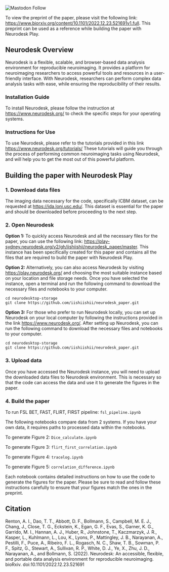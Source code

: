 ![Mastodon Follow](https://img.shields.io/mastodon/follow/109380029489952500?domain=https%3A%2F%2Fmasto.ai&style=social)

To view the preprint of the paper, please visit the following link: https://www.biorxiv.org/content/10.1101/2022.12.23.521691v1.full. This preprint can be used as a reference while building the paper with Neurodesk Play.

## Neurodesk Overview
Neurodesk is a flexible, scalable, and browser-based data analysis environment for reproducible neuroimaging. It provides a platform for neuroimaging researchers to access powerful tools and resources in a user-friendly interface. With Neurodesk, researchers can perform complex data analysis tasks with ease, while ensuring the reproducibility of their results.

### Installation Guide
To install Neurodesk, please follow the instruction at https://www.neurodesk.org/ to check the specific steps for your operating systems.

### Instructions for Use
To use Neurodesk, please refer to the tutorials provided in this link https://www.neurodesk.org/tutorials/
These tutorials will guide you through the process of performing common neuroimaging tasks using Neurodesk, and will help you to get the most out of this powerful platform.

## Building the paper with Neurodesk Play

### 1. Download data files

The imaging data necessary for the code, specifically ICBM dataset, can be requested at https://ida.loni.usc.edu/. This dataset is essential for the paper and should be downloaded before proceeding to the next step.

### 2. Open Neurodesk

**Option 1:** 
To quickly access Neurodesk and all the necessary files for the paper, you can use the following link: https://play-sydney.neurodesk.org/v2/gh/iishiishii/neurodesk_paper/master. This instance has been specifically created for this paper and contains all the files that are required to build the paper with Neurodesk Play.

**Option 2:** 
Alternatively, you can also access Neurodesk by visiting https://play.neurodesk.org/ and choosing the most suitable instance based on your location and file storage needs. Once you have selected the instance, open a terminal and run the following command to download the necessary files and notebooks to your computer.

```
cd neurodesktop-storage
git clone https://github.com/iishiishii/neurodesk_paper.git
```

**Option 3:** 
For those who prefer to run Neurodesk locally, you can set up Neurodesk on your local computer by following the instructions provided in the link https://www.neurodesk.org/. After setting up Neurodesk, you can run the following command to download the necessary files and notebooks to your computer.

```
cd neurodesktop-storage
git clone https://github.com/iishiishii/neurodesk_paper.git
```

### 3. Upload data

Once you have accessed the Neurodesk instance, you will need to upload the downloaded data files to Neurodesk environment. This is necessary so that the code can access the data and use it to generate the figures in the paper.


### 4. Build the paper

To run FSL BET, FAST, FLIRT, FIRST pipeline: `fsl_pipeline.ipynb`

The following notebooks compare data from 2 systems. If you have your own data, it requires paths to processed data within the notebooks.

To generate Figure 2: `Dice_calculate.ipynb`

To generate Figure 3: `flirt_first_correlation.ipynb`

To generate Figure 4: `tracelog.ipynb`

To generate Figure 5: `correlation_difference.ipynb`

Each notebook contains detailed instructions on how to use the code to generate the figures for the paper. Please be sure to read and follow these instructions carefully to ensure that your figures match the ones in the preprint.


## Citation

Renton, A. I., Dao, T. T., Abbott, D. F., Bollmann, S., Campbell, M. E. J., Chang,
J., Close, T. G., Eckstein, K., Egan, G. F., Evas, S., Garner, K. G., Garrido, M. I., Hannan, A. J.,
Huber, R., Johnstone, T., Kaczmarzyk, J. R., Kasper, L., Kuhlmann, L., Lou, K., Lyons, P., Mattingley,
J. B., Narayanan, A., Pestilli, F., Puce, A., Ribeiro, F. L., Rogasch, N. C., Shaw, T. B., Sowman, P. F.,
Spitz, G., Stewart, A., Sullivan, R. P., White, D. J., Ye, X., Zhu, J. D., Narayanan, A., and Bollmann,
S. (2022). Neurodesk: An accessible, flexible, and portable data analysis environment for reproducible
neuroimaging. bioRxiv. doi:10.1101/2022.12.23.521691
